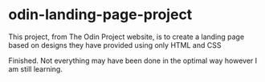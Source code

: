 # odin-landing-page-project

This project, from The Odin Project website, is to create a landing page based on designs they have provided using only HTML and CSS

Finished. Not everything may have been done in the optimal way however I am still learning.
